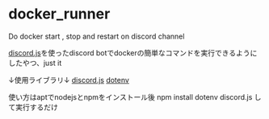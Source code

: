 # docker_runner
Do docker start , stop and restart on discord channel

[discord.js](https://github.com/discordjs)を使ったdiscord botでdockerの簡単なコマンドを実行できるようにしたやつ、just it

↓使用ライブラリ↓
[discord.js](https://github.com/discordjs)
[dotenv](https://www.npmjs.com/package/dotenv)

使い方はaptでnodejsとnpmをインストール後
npm install dotenv discord.js
して実行するだけ
